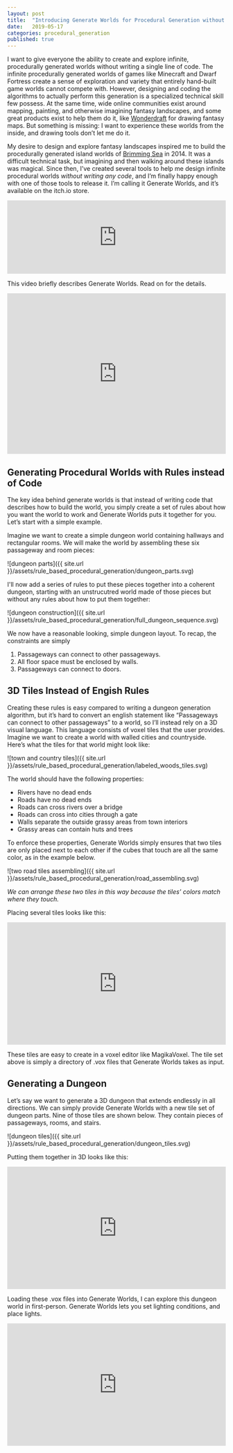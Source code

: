 ```yaml
---
layout: post
title:  "Introducing Generate Worlds for Procedural Generation without Code"
date:   2019-05-17
categories: procedural_generation
published: true
---
```



I want to give everyone the ability to create and explore infinite, procedurally generated worlds without writing a single line of code.  The infinite procedurally generated worlds of games like Minecraft and Dwarf Fortress create a sense of exploration and variety that entirely hand-built game worlds cannot compete with.  However, designing and coding the algorithms to actually perform this generation is a specialized technical skill few possess.  At the same time, wide online communities exist around mapping, painting, and otherwise imagining fantasy landscapes, and some great products exist to help them do it, like [Wonderdraft](https://www.wonderdraft.net/) for drawing fantasy maps.  But something is missing: I want to experience these worlds from the inside, and drawing tools don’t let me do it.

My desire to design and explore fantasy landscapes inspired me to build the procedurally generated island worlds of [Brimming Sea](http://www.brimmingsea.com/) in 2014.  It was a difficult technical task, but imagining and then walking around these islands was magical.  Since then, I’ve created several tools to help me design infinite procedural worlds *without writing any code*, and I’m finally happy enough with one of those tools to release it.  I’m calling it Generate Worlds, and it’s available on the itch.io store.

<iframe frameborder="0" src="https://itch.io/embed/406212?linkback=true&amp;border_width=2&amp;bg_color=353535&amp;fg_color=ffffff&amp;link_color=fa5c5c&amp;border_color=333333" width="100%" height="169"></iframe>


This video briefly describes Generate Worlds.  Read on for the details.


<iframe width="100%" height="370" src="https://www.youtube.com/embed/DrAtX-EsQM0?autoplay=0&amp;showinfo=0" frameborder="0" allow="accelerometer; autoplay; encrypted-media; gyroscope; picture-in-picture" allowfullscreen=""></iframe>




## Generating Procedural Worlds with Rules instead of Code

The key idea behind generate worlds is that instead of writing code that describes how to build the world, you simply create a set of rules about how you want the world to work and Generate Worlds puts it together for you.  Let’s start with a simple example.

Imagine we want to create a simple dungeon world containing hallways and rectangular rooms.  We will make the world by assembling these six passageway and room pieces:

![dungeon parts]({{ site.url }}/assets/rule_based_procedural_generation/dungeon_parts.svg)


I'll now add a series of rules to put these pieces together into a coherent dungeon, starting with an unstrucutred world made of those pieces but without any rules about how to put them together:

![dungeon construction]({{ site.url }}/assets/rule_based_procedural_generation/full_dungeon_sequence.svg)


We now have a reasonable looking, simple dungeon layout.  To recap, the constraints are simply

1. Passageways can connect to other passageways.
2. All floor space must be enclosed by walls.
3. Passageways can connect to doors.

## 3D Tiles Instead of Engish Rules

Creating these rules is easy compared to writing a dungeon generation algorithm, but it’s hard to convert an english statement like “Passageways can connect to other passageways” to a world, so I’ll instead rely on a 3D visual language.  This language consists of voxel tiles that the user provides.  Imagine we want to create a world with walled cities and countryside.  Here’s what the tiles for that world might look like:


![town and country tiles]({{ site.url }}/assets/rule_based_procedural_generation/labeled_woods_tiles.svg)


The world should have the following properties:
* Rivers have no dead ends
* Roads have no dead ends
* Roads can cross rivers over a bridge
* Roads can cross into cities through a gate
* Walls separate the outside grassy areas from town interiors
* Grassy areas can contain huts and trees

To enforce these properties, Generate Worlds simply ensures that two tiles are only placed next to each other if the cubes that touch are all the same color, as in the example below.

![two road tiles assembling]({{ site.url }}/assets/rule_based_procedural_generation/road_assembling.svg)

*We can arrange these two tiles in this way because the tiles’ colors match where they touch.*

Placing several tiles looks like this:

<div style="width:100%;height:0;padding-bottom:56%;position:relative;"><iframe src="https://giphy.com/embed/3DHNvMhDA6FEun6keU" width="100%" height="100%" style="position:absolute" frameborder="0" class="giphy-embed" allowfullscreen=""></iframe></div>

These tiles are easy to create in a voxel editor like MagikaVoxel.  The tile set above is simply a directory of .vox files that Generate Worlds takes as input.

## Generating a Dungeon

Let’s say we want to generate a 3D dungeon that extends endlessly in all directions.  We can simply provide Generate Worlds with a new tile set of dungeon parts.  Nine of those tiles are shown below.  They contain pieces of passageways, rooms, and stairs.

![dungeon tiles]({{ site.url }}/assets/rule_based_procedural_generation/dungeon_tiles.svg)


Putting them together in 3D looks like this:


<div style="width:100%;height:0;padding-bottom:56%;position:relative;"><iframe src="https://giphy.com/embed/2kPO91XMLHeC1JCo4w" width="100%" height="100%" style="position:absolute" frameborder="0" class="giphy-embed" allowfullscreen=""></iframe></div>


Loading these .vox files into Generate Worlds, I can explore this dungeon world in first-person.  Generate Worlds lets you set lighting conditions, and place lights.


<div style="width:100%;height:0;padding-bottom:56%;position:relative;"><iframe src="https://giphy.com/embed/L0lYvytfI6j7gS47hC" width="100%" height="100%" style="position:absolute" frameborder="0" class="giphy-embed" allowfullscreen=""></iframe></div>




